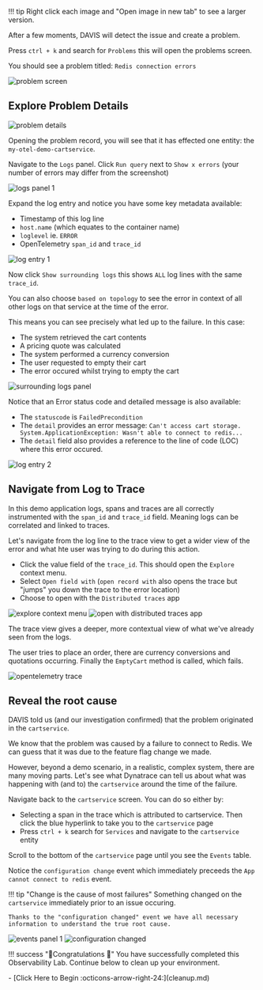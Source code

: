 !!! tip
    Right click each image and "Open image in new tab" to see a larger version.

After a few moments, DAVIS will detect the issue and create a problem.

Press `ctrl + k` and search for `Problems` this will open the problems screen.

You should see a problem titled: `Redis connection errors`

![problem screen](images/problem-screen.png)

## Explore Problem Details

![problem details](images/problem-details.png)

Opening the problem record, you will see that it has effected one entity: the `my-otel-demo-cartservice`.

Navigate to the `Logs` panel. Click `Run query` next to `Show x errors` (your number of errors may differ from the screenshot)

![logs panel 1](images/logs-panel-1.png)

Expand the log entry and notice you have some key metadata available:

* Timestamp of this log line
* `host.name` (which equates to the container name)
* `loglevel` ie. `ERROR`
* OpenTelemetry `span_id` and `trace_id`

![log entry 1](images/log-entry-1.png)

Now click `Show surrounding logs` this shows `ALL` log lines with the same `trace_id`.

You can also choose `based on topology` to see the error in context of all other logs on that service at the time of the error.

This means you can see precisely what led up to the failure. In this case:

* The system retrieved the cart contents
* A pricing quote was calculated
* The system performed a currency conversion
* The user requested to empty their cart
* The error occured whilst trying to empty the cart

![surrounding logs panel](images/surrounding-logs-1.png)

Notice that an Error status code and detailed message is also available:

* The `statuscode` is `FailedPrecondition`
* The `detail` provides an error message: `Can't access cart storage. System.ApplicationException: Wasn't able to connect to redis...`
* The `detail` field also provides a reference to the line of code (LOC) where this error occured.

![log entry 2](images/log-entry-2.png)

## Navigate from Log to Trace

In this demo application logs, spans and traces are all correctly instrumented with the `span_id` and `trace_id` field. Meaning logs can be correlated and linked to traces.

Let's navigate from the log line to the trace view to get a wider view of the error and what hte user was trying to do during this action.

* Click the value field of the `trace_id`. This should open the `Explore` context menu.
* Select `Open field with` (`open record with` also opens the trace but "jumps" you down the trace to the error location)
* Choose to open with the `Distributed traces` app

![explore context menu](images/explore-context-menu.png)
![open with distributed traces app](images/open-with-distributed-traces.png)

The trace view gives a deeper, more contextual view of what we've already seen from the logs.

The user tries to place an order, there are currency conversions and quotations occurring.
Finally the `EmptyCart` method is called, which fails.

![opentelemetry trace](images/trace-1.png)

## Reveal the root cause

DAVIS told us (and our investigation confirmed) that the problem originated in the `cartservice`.

We know that the problem was caused by a failure to connect to Redis. We can guess that it was due to the feature flag change we made.

However, beyond a demo scenario, in a realistic, complex system, there are many moving parts. Let's see what Dynatrace can tell us about
what was happening with (and to) the `cartservice` around the time of the failure.

Navigate back to the `cartservice` screen. You can do so either by:

* Selecting a span in the trace which is attributed to cartservice. Then click the blue hyperlink to take you to the `cartservice` page
* Press `ctrl + k` search for `Services` and navigate to the `cartservice` entity

Scroll to the bottom of the `cartservice` page until you see the `Events` table.

Notice the `configuration change` event which immediately preceeds the `App cannot connect to redis` event.

!!! tip "Change is the cause of most failures"
    Something changed on the `cartservice` immediately prior
    to an issue occuring.

    Thanks to the "configuration changed" event we have all necessary information to understand the true root cause.

![events panel 1](images/events-panel-1.png)
![configuration changed](images/configuration-change-event.png)

!!! success "🎉Congratulations 🎉"
    You have successfully completed this
    Observability Lab. Continue below to clean up your environment.

<div class="grid cards" markdown>
- [Click Here to Begin :octicons-arrow-right-24:](cleanup.md)
</div>